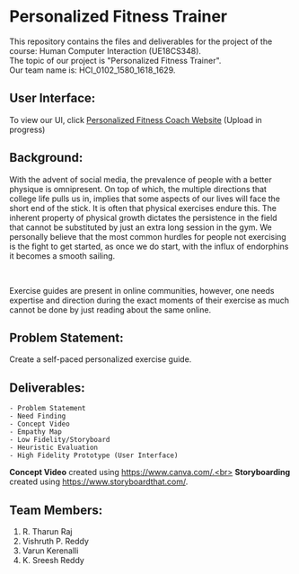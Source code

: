 # Personalized Fitness Trainer
This repository contains the files and deliverables for the project of the course: Human Computer Interaction (UE18CS348).<br> The topic of our project is "Personalized Fitness Trainer".<br>
Our team name is: HCI_0102_1580_1618_1629.

## User Interface:
To view our UI, click [Personalized Fitness Coach Website](https://hcifitnesstrainer.github.io/) (Upload in progress)

## Background:
<p>With the advent of social media, the prevalence of people with a better physique is omnipresent. On top of which, the multiple directions that college life pulls us in, implies that some aspects of our lives will face the short end of the stick. It is often that physical exercises endure this. The inherent property of physical growth dictates the persistence in the field that cannot be substituted by just an extra long session in the gym. We personally believe that the most common hurdles for people not exercising is the fight to get started, as once we do start, with the influx of endorphins it becomes a smooth sailing.</p><br>
<p>Exercise guides are present in online communities, however, one needs expertise and direction during the exact moments of their exercise as much cannot be done by just reading about the same online.</p>

## Problem Statement:
Create a self-paced personalized exercise guide.


## Deliverables:
```
- Problem Statement
- Need Finding
- Concept Video
- Empathy Map
- Low Fidelity/Storyboard
- Heuristic Evaluation
- High Fidelity Prototype (User Interface)
```

<b>Concept Video</b> created using https://www.canva.com/.<br>
<b>Storyboarding</b> created using https://www.storyboardthat.com/.

## Team Members:
1. R. Tharun Raj
2. Vishruth P. Reddy
3. Varun Kerenalli
4. K. Sreesh Reddy
